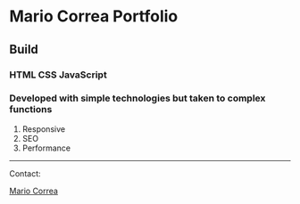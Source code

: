 # Mario Correa Portfolio

## Build

### HTML CSS JavaScript

### Developed with simple technologies but taken to complex functions

1. Responsive
2. SEO
3. Performance

---
Contact:

[Mario Correa](mariomcorrea3@gmail.com)